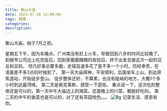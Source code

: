```yaml
---
title: 衡山大庙
date: 2023-07-30 12:00:00
tags: 懒猪
categories:
description:
---
```

衡山大庙，始于7月之初。
<!--more-->
星期五下午，因为车晚点，广州南没有赶上火车，导致回到八步的时间比较晚了。
到椒爷公司边上吃完饭后，回到家磨磨蹭蹭的收拾后，终于出发去接这次一起的豆总和豆妈。
但凡好事总要多磨，走错高速多花了差不多一个小时。历经幸苦，在凌晨差不多3点的时候到了。
第一天大庙拜神，平安顺利，后面坐车上山，到达原索道站，开始徒步登山。
徒步整体还好，不算累，也没有陡峭的地方。大概1个多小时到达最顶峰。
第二天是奥克莱斯，感受一下逛街。
重点说一下，这次吃的整体还是可以的，第一天中午大庙边上的湘菜。还是晚上的川菜，都挺好吃的。
第二天的中午的香菜也是可以的，对了还有茶园悦色。。。
![Bg](/images/2023/hengyan.jpeg)
记录生活、感恩有你。
